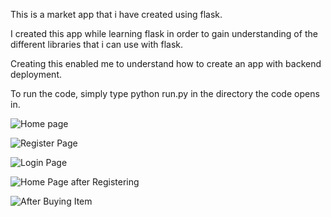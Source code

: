 This is a market app that i have created using flask.

I created this app while learning flask in order to gain understanding of the different libraries that i can use with flask.

Creating this enabled me to understand how to create an app with backend deployment.

To run the code, simply type python run.py in the directory the code opens in.

![Home page](https://github.com/user-attachments/assets/0bb68a0e-1cc0-4338-9216-a82217104dc3)

![Register Page](https://github.com/user-attachments/assets/7bf7fbaa-0b03-4a2a-8dc7-30c8faa308aa)

![Login Page](https://github.com/user-attachments/assets/cebd161a-9a4e-4f27-ad9d-2c389063c1fe)

![Home Page after Registering](https://github.com/user-attachments/assets/e01119e6-eecb-40d5-b0b4-195c240c9794)

![After Buying Item](https://github.com/user-attachments/assets/d5026d42-2f76-4806-90c3-adea82494adf)